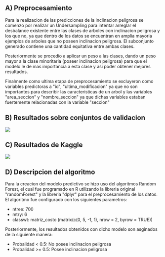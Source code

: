 ## A) Preprocesamiento
Para la realizacion de las predicciones de la inclinacion peligrosa se comenzo por realizar un Undersampling para 
intentar arreglar el desbalance existente entre las clases de arboles con inclinacion peligrosa y los que no, ya que 
dentro de los datos se encuentran en amplia mayoria ejemplos de arboles que no poseen inclinacion peligrosa. El 
subconjunto generado contiene una cantidad equitativa entre ambas clases.

Posteriormente se procedio a aplicar un peso a las clases, dando un peso mayor a la clase minoritaria (poseer 
inclinacion peligrosa) para que el modelo le de mas importancia a esta clase y asi poder obtener mejores resultados.

Finalmente como ultima etapa de preprocesamiento se excluyeron como variables predictoras a "id", "ultima_modificacion" 
ya que no son importantes para describir las caracteristicas de un arbol y las variables "area_seccion" y 
"nombre_seccion" ya que dichas variables estaban fuertemente relacionadas con la variable "seccion"

## B) Resultados sobre conjuntos de validacion

<img src="C:\Users\Facu\PycharmProjects\ia-uncuyo-2023\ tp7-ml\graficos\resultados_arboleda.png"/>

## C) Resultados de Kaggle

<img src="C:\Users\Facu\PycharmProjects\ia-uncuyo-2023\ tp7-ml\graficos\resultados_kaggle.png"/>

## D) Descripcion del algoritmo

Para la creacion del modelo predictivo se hizo uso del algoritmos Random Forest, el cual fue programado en R utilizando
la libreria original "randomForest" y la libreria "dplyr" para el preprocesamiento de los datos. El algoritmo fue
configurado con los siguientes parametros:
- ntree: 700
- mtry: 6
- classwt: matriz_costo (matrix(c(0, 5, -1, 1), nrow = 2, byrow = TRUE))

Posteriormente, los resultados obtenidos con dicho modelo son asginados de la siguiente manera:
- Probalidad < 0.5: No posee inclinacion peligrosa
- Probalidad >= 0.5: Posee inclinacion peligrosa